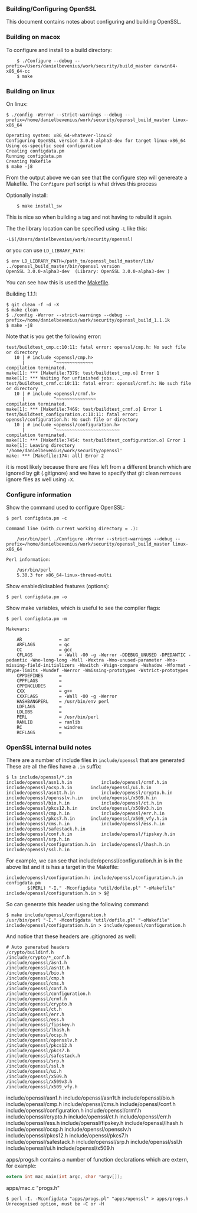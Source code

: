 ### Building/Configuring OpenSSL
This document contains notes about configuring and building OpenSSL.

### Building on macox
To configure and install to a build directory:
```console
    $ ./Configure --debug --prefix=/Users/danielbevenius/work/security/build_master darwin64-x86_64-cc
    $ make
```

### Building on linux
On linux:
```console
$ ./config -Werror --strict-warnings --debug --prefix=/home/danielbevenius/work/security/openssl_build_master linux-x86_64

Operating system: x86_64-whatever-linux2
Configuring OpenSSL version 3.0.0-alpha3-dev for target linux-x86_64
Using os-specific seed configuration
Creating configdata.pm
Running configdata.pm
Creating Makefile
$ make -j8
```
From the output above we can see that the configure step will genereate a
Makefile. The `Configure` perl script is what drives this process

Optionally install:
```console
    $ make install_sw
```

This is nice so when building a tag and not having to rebuild it again.

The the library location can be specified using `-L` like this:

    -L$(/Users/danielbevenius/work/security/openssl)

or you can use `LD_LIBRARY_PATH`:
```console
$ env LD_LIBRARY_PATH=/path_to/openssl_build_master/lib/ ../openssl_build_master/bin/openssl version
OpenSSL 3.0.0-alpha3-dev  (Library: OpenSSL 3.0.0-alpha3-dev )
```

You can see how this is used the [Makefile](./Makefile).

Building 1.1.1:
```console
$ git clean -f -d -X
$ make clean
$ ./config -Werror --strict-warnings --debug --prefix=/home/danielbevenius/work/security/openssl_build_1.1.1k
$ make -j8
```

Note that is you get the following error:
```console
test/buildtest_cmp.c:10:11: fatal error: openssl/cmp.h: No such file or directory
   10 | # include <openssl/cmp.h>
      |           ^~~~~~~~~~~~~~~
compilation terminated.
make[1]: *** [Makefile:7379: test/buildtest_cmp.o] Error 1
make[1]: *** Waiting for unfinished jobs....
test/buildtest_crmf.c:10:11: fatal error: openssl/crmf.h: No such file or directory
   10 | # include <openssl/crmf.h>
      |           ^~~~~~~~~~~~~~~~
compilation terminated.
make[1]: *** [Makefile:7469: test/buildtest_crmf.o] Error 1
test/buildtest_configuration.c:10:11: fatal error: openssl/configuration.h: No such file or directory
   10 | # include <openssl/configuration.h>
      |           ^~~~~~~~~~~~~~~~~~~~~~~~~
compilation terminated.
make[1]: *** [Makefile:7454: test/buildtest_configuration.o] Error 1
make[1]: Leaving directory '/home/danielbevenius/work/security/openssl'
make: *** [Makefile:174: all] Error 2
```
it is most likely because there are files left from a different branch which
are ignored by git (.gitignore) and we have to specify that git clean removes
ignore files as well using `-X`.


### Configure information
Show the command used to configure OpenSSL:
```console
$ perl configdata.pm -c

Command line (with current working directory = .):

    /usr/bin/perl ./Configure -Werror --strict-warnings --debug --prefix=/home/danielbevenius/work/security/openssl_build_master linux-x86_64

Perl information:

    /usr/bin/perl
    5.30.3 for x86_64-linux-thread-multi
```

Show enabled/disabled features (options):
```console
$ perl configdata.pm -o
```

Show make variables, which is useful to see the compiler flags:
```console
$ perl configdata.pm -m

Makevars:

    AR              = ar
    ARFLAGS         = qc
    CC              = gcc
    CFLAGS          = -Wall -O0 -g -Werror -DDEBUG_UNUSED -DPEDANTIC -pedantic -Wno-long-long -Wall -Wextra -Wno-unused-parameter -Wno-missing-field-initializers -Wswitch -Wsign-compare -Wshadow -Wformat -Wtype-limits -Wundef -Werror -Wmissing-prototypes -Wstrict-prototypes
    CPPDEFINES      = 
    CPPFLAGS        = 
    CPPINCLUDES     = 
    CXX             = g++
    CXXFLAGS        = -Wall -O0 -g -Werror
    HASHBANGPERL    = /usr/bin/env perl
    LDFLAGS         = 
    LDLIBS          = 
    PERL            = /usr/bin/perl
    RANLIB          = ranlib
    RC              = windres
    RCFLAGS         = 
```

### OpenSSL internal build notes

There are a number of include files in `include/openssl` that are generated
These are all the files have a `.in` suffix:
```console
$ ls include/openssl/*.in
include/openssl/asn1.h.in           include/openssl/crmf.h.in     include/openssl/ocsp.h.in       include/openssl/ui.h.in
include/openssl/asn1t.h.in          include/openssl/crypto.h.in   include/openssl/opensslv.h.in   include/openssl/x509.h.in
include/openssl/bio.h.in            include/openssl/ct.h.in       include/openssl/pkcs12.h.in     include/openssl/x509v3.h.in
include/openssl/cmp.h.in            include/openssl/err.h.in      include/openssl/pkcs7.h.in      include/openssl/x509_vfy.h.in
include/openssl/cms.h.in            include/openssl/ess.h.in      include/openssl/safestack.h.in
include/openssl/conf.h.in           include/openssl/fipskey.h.in  include/openssl/srp.h.in
include/openssl/configuration.h.in  include/openssl/lhash.h.in    include/openssl/ssl.h.in
```
For example, we can see that include/openssl/configuration.h.in is in the above
list and it is has a target in the Makefile:
```
include/openssl/configuration.h: include/openssl/configuration.h.in  configdata.pm
        $(PERL) "-I." -Mconfigdata "util/dofile.pl" "-oMakefile" include/openssl/configuration.h.in > $@
```
So can generate this header using the following command:
```console
$ make include/openssl/configuration.h
/usr/bin/perl "-I." -Mconfigdata "util/dofile.pl" "-oMakefile" include/openssl/configuration.h.in > include/openssl/configuration.h
```
And notice that these headers are .gitignored as well:
```console
# Auto generated headers                                                        
/crypto/buildinf.h                                                              
/include/crypto/*_conf.h                                                        
/include/openssl/asn1.h                                                         
/include/openssl/asn1t.h                                                        
/include/openssl/bio.h                                                          
/include/openssl/cmp.h                                                          
/include/openssl/cms.h                                                          
/include/openssl/conf.h                                                         
/include/openssl/configuration.h                                                
/include/openssl/crmf.h                                                         
/include/openssl/crypto.h                                                       
/include/openssl/ct.h                                                           
/include/openssl/err.h                                                          
/include/openssl/ess.h                                                          
/include/openssl/fipskey.h                                                      
/include/openssl/lhash.h                                                        
/include/openssl/ocsp.h                                                         
/include/openssl/opensslv.h                                                     
/include/openssl/pkcs12.h                                                       
/include/openssl/pkcs7.h                                                        
/include/openssl/safestack.h                                                    
/include/openssl/srp.h                                                          
/include/openssl/ssl.h                                                          
/include/openssl/ui.h                                                           
/include/openssl/x509.h                                                         
/include/openssl/x509v3.h                                                       
/include/openssl/x509_vfy.h
```

include/openssl/asn1.h include/openssl/asn1t.h include/openssl/bio.h include/openssl/cmp.h include/openssl/cms.h include/openssl/conf.h include/openssl/configuration.h include/openssl/crmf.h include/openssl/crypto.h include/openssl/ct.h include/openssl/err.h include/openssl/ess.h include/openssl/fipskey.h include/openssl/lhash.h include/openssl/ocsp.h include/openssl/opensslv.h include/openssl/pkcs12.h include/openssl/pkcs7.h include/openssl/safestack.h include/openssl/srp.h include/openssl/ssl.h include/openssl/ui.h include/openssl/x509.h




apps/progs.h contains a number of function declarations which are extern, for
example:
```c
extern int mac_main(int argc, char *argv[]);                                    
```
apps/mac.c "progs.h"

```console
$ perl -I. -Mconfigdata "apps/progs.pl" "apps/openssl" > apps/progs.h
Unrecognised option, must be -C or -H
```
